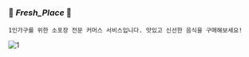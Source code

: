### 🌿 *Fresh_Place* 🌿
```
1인가구를 위한 소포장 전문 커머스 서비스입니다. 맛있고 신선한 음식을 구매해보세요!
```
![1](https://user-images.githubusercontent.com/80368511/201493803-edef49af-eff3-4c7a-b0fe-12e1567f8d30.PNG)



